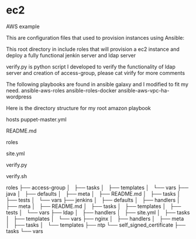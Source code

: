 # ec2
AWS example

This are configuration files that used to provision instances using Ansible:

This root directory in include roles that will provision a ec2 instance and deploy a fully functional jenkin server and ldap server 

verify.py is python script I developed to verify the functionality of ldap server and creation of access-group, please cat virify for more comments

The following playbooks are found in  ansible galaxy and I modified to fit my need. 
ansible-aws-roles
ansible-roles-docker
ansible-aws-vpc-ha-wordpress

Here is the directory structure for my root amazon playbook

hosts
puppet-master.yml

README.md

roles

site.yml

verify.py

verify.sh


roles
├── access-group
│   ├── tasks
│   ├── templates
│   └── vars
├── java
│   ├── defaults
│   ├── meta
│   ├── README.md
│   ├── tasks
│   ├── tests
│   └── vars
├── jenkins
│   ├── defaults
│   ├── handlers
│   ├── meta
│   ├── README.md
│   ├── tasks
│   ├── templates
│   ├── tests
│   └── vars
├── ldap
│   ├── handlers
│   ├── site.yml
│   ├── tasks
│   ├── templates
│   └── vars
├── nginx
│   ├── handlers
│   ├── meta
│   ├── tasks
│   └── templates
├── ntp
└── self_signed_certificate
    ├── tasks
    └── vars
 
